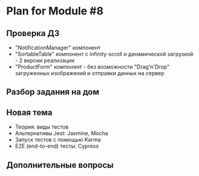 # Plan for Module #8

## Проверка ДЗ

* "NotificationManager" компонент
* "SortableTable" компонент с infinity-scroll и динамической загрузкой - 2 версии реализации
* "ProductForm" компонент - без возможности "Drag'n'Drop" загруженных изображений и отправки данных на сервер

## Разбор задания на дом

## Новая тема 

* Теория: виды тестов
* Альтернативы Jest: Jasmine, Mocha
* Запуск тестов с помощью Karma
* E2E (end-to-end) тесты: Cypress

## Дополнительные вопросы

